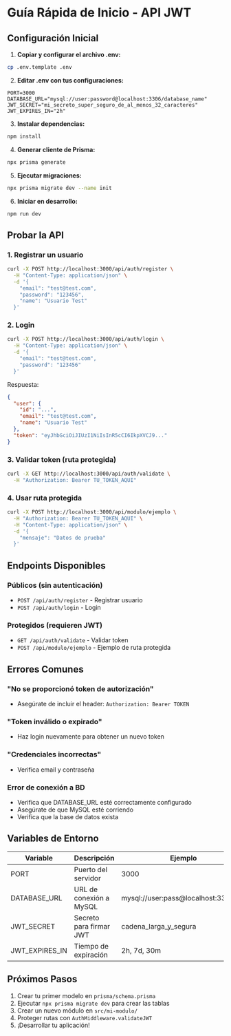 # Guía Rápida de Inicio - API JWT

## Configuración Inicial

1. **Copiar y configurar el archivo .env:**
```bash
cp .env.template .env
```

2. **Editar .env con tus configuraciones:**
```env
PORT=3000
DATABASE_URL="mysql://user:password@localhost:3306/database_name"
JWT_SECRET="mi_secreto_super_seguro_de_al_menos_32_caracteres"
JWT_EXPIRES_IN="2h"
```

3. **Instalar dependencias:**
```bash
npm install
```

4. **Generar cliente de Prisma:**
```bash
npx prisma generate
```

5. **Ejecutar migraciones:**
```bash
npx prisma migrate dev --name init
```

6. **Iniciar en desarrollo:**
```bash
npm run dev
```

## Probar la API

### 1. Registrar un usuario
```bash
curl -X POST http://localhost:3000/api/auth/register \
  -H "Content-Type: application/json" \
  -d '{
    "email": "test@test.com",
    "password": "123456",
    "name": "Usuario Test"
  }'
```

### 2. Login
```bash
curl -X POST http://localhost:3000/api/auth/login \
  -H "Content-Type: application/json" \
  -d '{
    "email": "test@test.com",
    "password": "123456"
  }'
```

Respuesta:
```json
{
  "user": {
    "id": "...",
    "email": "test@test.com",
    "name": "Usuario Test"
  },
  "token": "eyJhbGciOiJIUzI1NiIsInR5cCI6IkpXVCJ9..."
}
```

### 3. Validar token (ruta protegida)
```bash
curl -X GET http://localhost:3000/api/auth/validate \
  -H "Authorization: Bearer TU_TOKEN_AQUI"
```

### 4. Usar ruta protegida
```bash
curl -X POST http://localhost:3000/api/modulo/ejemplo \
  -H "Authorization: Bearer TU_TOKEN_AQUI" \
  -H "Content-Type: application/json" \
  -d '{
    "mensaje": "Datos de prueba"
  }'
```

## Endpoints Disponibles

### Públicos (sin autenticación)
- `POST /api/auth/register` - Registrar usuario
- `POST /api/auth/login` - Login

### Protegidos (requieren JWT)
- `GET /api/auth/validate` - Validar token
- `POST /api/modulo/ejemplo` - Ejemplo de ruta protegida

## Errores Comunes

### "No se proporcionó token de autorización"
- Asegúrate de incluir el header: `Authorization: Bearer TOKEN`

### "Token inválido o expirado"
- Haz login nuevamente para obtener un nuevo token

### "Credenciales incorrectas"
- Verifica email y contraseña

### Error de conexión a BD
- Verifica que DATABASE_URL esté correctamente configurado
- Asegúrate de que MySQL esté corriendo
- Verifica que la base de datos exista

## Variables de Entorno

| Variable | Descripción | Ejemplo |
|----------|-------------|---------|
| PORT | Puerto del servidor | 3000 |
| DATABASE_URL | URL de conexión a MySQL | mysql://user:pass@localhost:3306/db |
| JWT_SECRET | Secreto para firmar JWT | cadena_larga_y_segura |
| JWT_EXPIRES_IN | Tiempo de expiración | 2h, 7d, 30m |

## Próximos Pasos

1. Crear tu primer modelo en `prisma/schema.prisma`
2. Ejecutar `npx prisma migrate dev` para crear las tablas
3. Crear un nuevo módulo en `src/mi-modulo/`
4. Proteger rutas con `AuthMiddleware.validateJWT`
5. ¡Desarrollar tu aplicación!
